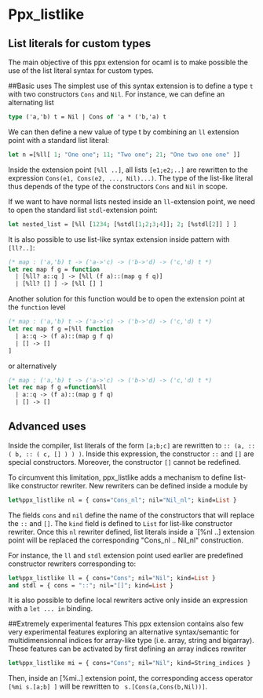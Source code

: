 # Ppx_listlike

## List literals for custom types
The main objective of this ppx extension for ocaml is to make possible the use of the list literal syntax for custom types.

##Basic uses
The simplest use of this syntax extension is to define a type `t` with two constructors `Cons` and `Nil`. For instance, we can define an alternating list
```Ocaml
type ('a,'b) t = Nil | Cons of 'a * ('b,'a) t
```

We can then define a new value of type t by combining an `ll` extension point with a standard list literal:
```Ocaml
let n =[%ll[ 1; "One one"; 11; "Two one"; 21; "One two one one" ]]
```

Inside the extension point `[%ll ..]`, all lists `[e1;e2;..]` are rewritten to the expression `Cons(e1, Cons(e2, ..., Nil)...)`. The type of the list-like literal thus depends of the type of the constructors `Cons` and `Nil` in scope.

If we want to have normal lists nested inside an `ll`-extension point, we need to open the standard list `stdl`-extension point:
```Ocaml
let nested_list = [%ll [1234; [%stdl[1;2;3;4]]; 2; [%stdl[2]] ] ]
```
It is also possible to use list-like syntax extension inside pattern with `[ll?..]`:
```Ocaml
(* map : ('a,'b) t -> ('a->'c) -> ('b->'d) -> ('c,'d) t *)
let rec map f g = function
  | [%ll? a::q ] -> [%ll (f a)::(map g f q)]
  | [%ll? [] ] -> [%ll [] ]
```
Another solution for this function would be to open the extension point at the
`function` level

```Ocaml
(* map : ('a,'b) t -> ('a->'c) -> ('b->'d) -> ('c,'d) t *)
let rec map f g =[%ll function
  | a::q -> (f a)::(map g f q)
  | [] -> []
]
```
or alternatively
```Ocaml
(* map : ('a,'b) t -> ('a->'c) -> ('b->'d) -> ('c,'d) t *)
let rec map f g =function%ll
  | a::q -> (f a)::(map g f q)
  | [] -> []
```

## Advanced uses
Inside the compiler, list literals of the form `[a;b;c]` are rewritten to
` :: (a, :: ( b, :: ( c, [] ) ) ) `. Inside this expression, the constructor `::` and `[]` are special constructors. Moreover, the constructor `[]` cannot be redefined.

To circumvent this limitation, ppx_listlike adds a mechanism to define list-like constructor rewriter. New rewriters can be defined inside a module by
```Ocaml
let%ppx_listlike nl = { cons="Cons_nl"; nil="Nil_nl"; kind=List } 
```
The fields `cons` and `nil` define the name of the constructors that will replace the `::` and `[]`. The `kind` field is defined to `List` for list-like constructor rewriter. Once this `nl` rewriter defined, list literals inside a `[%nl ..]
extension point will be replaced the corresponding "Cons_nl .. Nil_nl" construction.

For instance, the `ll` and `stdl` extension point used earlier are predefined constructor rewriters corresponding to:
```Ocaml
let%ppx_listlike ll = { cons="Cons"; nil="Nil"; kind=List }
and stdl = { cons = "::"; nil="[]"; kind=List }
```

It is also possible to define local rewriters active only inside an expression with a `let ... in` binding.

##Extremely experimental features
This ppx extension contains also few very experimental features exploring an alternative syntax/semantic for multidimensionnal indices for array-like type (i.e. array, string and bigarray). These features can be activated by first defining an array indices rewriter
```Ocaml
let%ppx_listlike mi = { cons="Cons"; nil="Nil"; kind=String_indices } 
```
Then, inside an [%mi..] extension point, the corresponding access operator
`[%mi s.[a;b] ]` will be rewritten to ` s.[Cons(a,Cons(b,Nil))]`.
